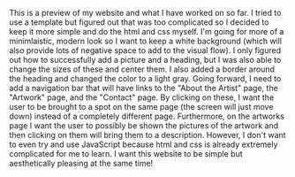 This is a preview of my website and what I have worked on so far.
I tried to use a template but figured out that was too complicated so I decided to keep it more simple and do the html and css myself.
I'm going for more of a minimlaistic, modern look so I want to keep a white background (which will also provide lots of negative space to add to the visual flow).
I only figured out how to successfully add a picture and a heading, but I was also able to change the sizes of these and center them. 
I also added a border around the heading and changed the color to a light gray. 
Going forward, I need to add a navigation bar that will have links to the "About the Artist" page, the "Artwork" page, and the "Contact" page. 
By clicking on these, I want the user to be brought to a spot on the same page (the screen will just move down) instead of a completely different page. 
Furthermore, on the artworks page I want the user to possibly be shown the pictures of the artwork and then clicking on them will bring them to a description.
However, I don't want to even try and use JavaScript because html and css is already extremely complicated for me to learn. 
I want this website to be simple but aesthetically pleasing at the same time!
